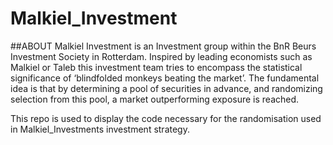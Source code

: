 # Malkiel_Investment

##ABOUT
Malkiel Investment is an Investment group within the BnR Beurs Investment Society in Rotterdam. Inspired by leading economists such as Malkiel or Taleb this investment team tries to encompass the statistical significance of ‘blindfolded monkeys beating the market’. The fundamental idea is that by determining a pool of securities in advance, and randomizing selection from this pool, a market outperforming exposure is reached. 

This repo is used to display the code necessary for the randomisation used in Malkiel_Investments investment strategy.
